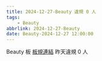 ```yaml
---
title: 2024-12-27-Beauty 違規 0 人
tags:
    - Beauty
abbrlink: 2024-12-27-Beauty
date: Beauty-2024-12-27 12:00:00
---
```

Beauty 板 [板規連結](https://www.ptt.cc/bbs/Beauty/M.1630069980.A.84B.html)
昨天違規 0 人
